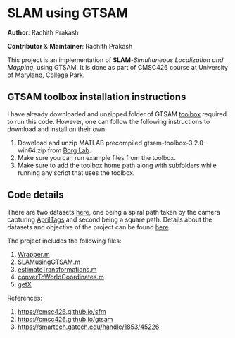 # SLAM using GTSAM

**Author**: Rachith Prakash

__Contributor__ & __Maintainer__: Rachith Prakash

This project is an implementation of **SLAM**-*Simultaneous Localization and Mapping*, using GTSAM. It is done as part of CMSC426 course at University of Maryland, College Park.

## GTSAM toolbox installation instructions

I have already downloaded and unzipped folder of GTSAM [toolbox](https://github.com/RachithP/Computer-Vision/tree/test/SLAM/gtsam-toolbox-3.2.0-win64/gtsam_toolbox) required to run this code. However, one can follow the following instructions to download and install on their own.

1. Download and unzip MATLAB precompiled gtsam-toolbox-3.2.0-win64.zip from [Borg Lab](https://borg.cc.gatech.edu/download.html).
2. Make sure you can run example files from the toolbox.
3. Make sure to add the toolbox home path along with subfolders while running any script that uses the toolbox.

## Code details

There are two datasets [here](https://github.com/RachithP/Computer-Vision/tree/master/SLAM/implementation/code/data), one being a spiral path taken by the camera capturing [AprilTags](https://april.eecs.umich.edu/software/apriltag) and second being a square path. Details about the datasets and objective of the project can be found [here](https://cmsc426.github.io/2018/proj/p4).

The project includes the following files:

1. [Wrapper.m](https://github.com/RachithP/Computer-Vision/blob/test/SLAM/implementation/code/Wrapper.m)
2. [SLAMusingGTSAM.m](https://github.com/RachithP/Computer-Vision/blob/test/SLAM/implementation/code/SLAMusingGTSAM.m)
3. [estimateTransformations.m](https://github.com/RachithP/Computer-Vision/blob/test/SLAM/implementation/code/estimateTransformations.m)
4. [converToWorldCoordinates.m](https://github.com/RachithP/Computer-Vision/blob/test/SLAM/implementation/code/convertToWorldCoordinates.m)
5. [getX](https://github.com/RachithP/Computer-Vision/blob/test/SLAM/implementation/code/getX.m)


References: 
1. https://cmsc426.github.io/sfm
2. https://cmsc426.github.io/gtsam
3. https://smartech.gatech.edu/handle/1853/45226

